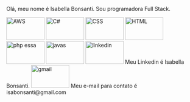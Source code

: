 Olá, meu nome é Isabella Bonsanti. Sou programadora Full Stack.

<img width="100" height="60" alt="AWS" src="https://github.com/user-attachments/assets/3090f4b3-d76b-4ea3-a247-264f083d85ae" />
<img width="100" height="60" alt="C#" src="https://github.com/user-attachments/assets/8e714fe8-0db3-4bee-a051-adc8979487b0" />
<img width="100" height="60" alt="CSS" src="https://github.com/user-attachments/assets/8d55fe51-822f-48a7-ac0e-dcc8b45083db" />
<img width="100" height="60" alt="HTML" src="https://github.com/user-attachments/assets/1dd30fee-8d07-491e-806f-0b10d49be7d8" />
<img width="100" height="60" alt="php essa" src="https://github.com/user-attachments/assets/8b5be439-dab7-4d90-b28a-448fca80abca" />
<img width="100" height="60" alt="javas" src="https://github.com/user-attachments/assets/46c4f48a-51ef-42f7-b9b4-db25d02246cf" />


<img width="100" height="60" alt="linkedin" src="https://github.com/user-attachments/assets/7b1d21d6-85ed-4ba0-88e3-06f908758909" />
Meu Linkedin é Isabella Bonsanti.

<img width="100" height="60" alt="gmail" src="https://github.com/user-attachments/assets/6a0764aa-05fd-4f54-9f3d-f92a5eb621b5" />
Meu e-mail para contato é isabonsanti@gmail.com







